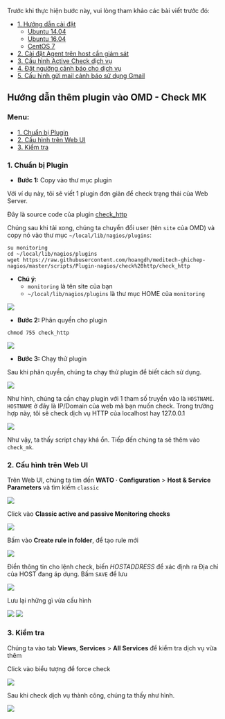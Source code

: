 Trước khi thực hiện bước này, vui lòng tham khảo các bài viết trước đó: 

- [1. Hướng dẫn cài đặt](#1) <a name="1"></a>
	- [Ubuntu 14.04](docs/1.3.Setup-OMD-U14.04.md)
	- [Ubuntu 16.04](docs/1.2.Setup-OMD-U16.04.md)
	- [CentOS 7](docs/1.1.Setup-OMD-CentOS7.md)
- [2. Cài đặt Agent trên host cần giám sát](docs/2.Install-agent.md)
- [3. Cấu hình Active Check dịch vụ](docs/3.Active-check.md)
- [4. Đặt ngưỡng cảnh báo cho dịch vụ](docs/4.Set-threshold.md)
- [5. Cấu hình gửi mail cảnh báo sử dụng Gmail](docs/5.Send-Noitify.md)

## Hướng dẫn thêm plugin vào OMD - Check MK

### Menu:

- [1. Chuẩn bị Plugin](#1)
- [2. Cấu hình trên Web UI](#2)
- [3. Kiểm tra](#3)

<a name="1" ></a>
### 1. Chuẩn bị Plugin

- **Bước 1:** Copy vào thư mục plugin

Với ví dụ này, tôi sẽ viết 1 plugin đơn giản để check trạng thái của Web Server.

Đây là source code của plugin [check_http](https://raw.githubusercontent.com/hoangdh/meditech-ghichep-nagios/master/scripts/Plugin-nagios/check%20http/check_http)


Chúng sau khi tải xong, chúng ta chuyển đổi user (tên `site` của OMD) và copy nó vào thư mục `~/local/lib/nagios/plugins`:

```
su monitoring
cd ~/local/lib/nagios/plugins
wget https://raw.githubusercontent.com/hoangdh/meditech-ghichep-nagios/master/scripts/Plugin-nagios/check%20http/check_http
``` 

- **Chú ý**:
	- `monitoring` là tên site của bạn
	- `~/local/lib/nagios/plugins` là thư mục HOME của `monitoring`

<img src="../images/21-ap-1.png" />
	
- **Bước 2:** Phân quyền cho plugin

```
chmod 755 check_http
```

<img src="../images/21-ap-2.png" />

- **Bước 3:** Chạy thử plugin

Sau khi phân quyền, chúng ta chạy thử plugin để biết cách sử dụng.

<img src="../images/21-ap-3.png" />

Như hình, chúng ta cần chạy plugin với 1 tham số truyền vào là `HOSTNAME`. `HOSTNAME` ở đây là IP/Domain của web mà bạn muốn check. Trong trường hợp này, tôi sẽ check dịch vụ HTTP của localhost hay 127.0.0.1

<img src="../images/21-ap-4.png" />

Như vậy, ta thấy script chạy khá ổn. Tiếp đến chúng ta sẽ thêm vào `check_mk`.

<a name="2" ></a>
### 2. Cấu hình trên Web UI

Trên Web UI, chúng ta tìm đến **WATO · Configuration** > **Host & Service Parameters** và tìm kiếm `classic`

<img src="../images/21-ap-5.png" />

Click vào **Classic active and passive Monitoring checks**

<img src="../images/21-ap-6.png" />

Bấm vào **Create rule in folder**, để tạo rule mới

<img src="../images/21-ap-7.png" />

Điền thông tin cho lệnh check, biến $HOSTADDRESS$ để xác định ra Địa chỉ của HOST đang áp dụng. Bấm `SAVE` để lưu

<img src="../images/21-ap-8-2.png" />

Lưu lại những gì vừa cấu hình

<img src="../images/21-ap-9.png" />

<img src="../images/21-ap-10.png" />

<a name="3" ></a>
### 3. Kiểm tra

Chúng ta vào tab **Views**, **Services** > **All Services** để kiểm tra dịch vụ vừa thêm

Click vào biểu tượng để force check

<img src="../images/21-ap-11.png" />

Sau khi check dịch vụ thành công, chúng ta thấy như hình.

<img src="../images/21-ap-12.png" />
